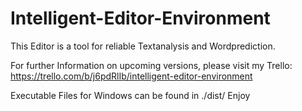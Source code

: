 # Intelligent-Editor-Environment
 This Editor is a tool for reliable Textanalysis and Wordprediction. 

For further Information on upcoming versions, please visit my Trello:
https://trello.com/b/j6pdRlIb/intelligent-editor-environment

Executable Files for Windows can be found in ./dist/
Enjoy
